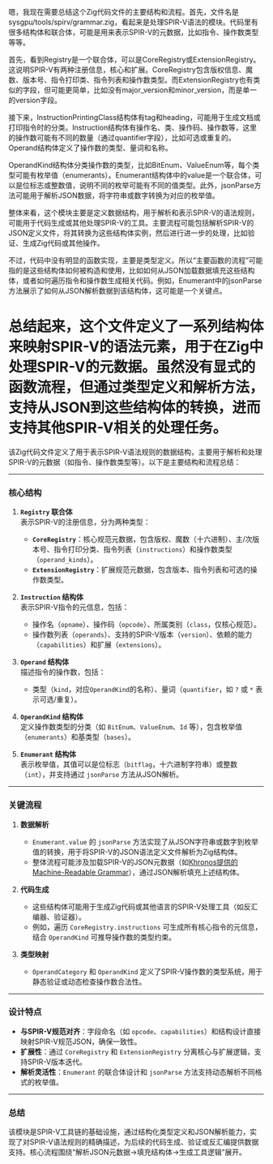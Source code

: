 嗯，我现在需要总结这个Zig代码文件的主要结构和流程。首先，文件名是sysgpu/tools/spirv/grammar.zig，看起来是处理SPIR-V语法的模块。代码里有很多结构体和联合体，可能是用来表示SPIR-V的元数据，比如指令、操作数类型等等。

首先，看到Registry是一个联合体，可以是CoreRegistry或ExtensionRegistry。这说明SPIR-V有两种注册信息，核心和扩展。CoreRegistry包含版权信息、魔数、版本号、指令打印类、指令列表和操作数类型。而ExtensionRegistry也有类似的字段，但可能更简单，比如没有major_version和minor_version，而是单一的version字段。

接下来，InstructionPrintingClass结构体有tag和heading，可能用于生成文档或打印指令时的分类。Instruction结构体有操作名、类、操作码、操作数等，这里的操作数可能有不同的数量（通过quantifier字段），比如可选或重复的。Operand结构体定义了操作数的类型、量词和名称。

OperandKind结构体分类操作数的类型，比如BitEnum、ValueEnum等，每个类型可能有枚举值（enumerants）。Enumerant结构体中的value是一个联合体，可以是位标志或整数值，说明不同的枚举可能有不同的值类型。此外，jsonParse方法可能用于解析JSON数据，将字符串或数字转换为对应的枚举值。

整体来看，这个模块主要是定义数据结构，用于解析和表示SPIR-V的语法规则，可能用于代码生成或其他处理SPIR-V的工具。主要流程可能包括解析SPIR-V的JSON定义文件，将其转换为这些结构体实例，然后进行进一步的处理，比如验证、生成Zig代码或其他操作。

不过，代码中没有明显的函数实现，主要是类型定义。所以“主要函数的流程”可能指的是这些结构体如何被构造和使用，比如如何从JSON加载数据填充这些结构体，或者如何遍历指令和操作数生成相关代码。例如，Enumerant中的jsonParse方法展示了如何从JSON解析数据到该结构体，这可能是一个关键点。

总结起来，这个文件定义了一系列结构体来映射SPIR-V的语法元素，用于在Zig中处理SPIR-V的元数据。虽然没有显式的函数流程，但通过类型定义和解析方法，支持从JSON到这些结构体的转换，进而支持其他SPIR-V相关的处理任务。
================================================
该Zig代码文件定义了用于表示SPIR-V语法规则的数据结构，主要用于解析和处理SPIR-V的元数据（如指令、操作数类型等）。以下是主要结构和流程总结：

---

### **核心结构**
1. **`Registry` 联合体**  
   表示SPIR-V的注册信息，分为两种类型：
   - **`CoreRegistry`**：核心规范元数据，包含版权、魔数（十六进制）、主/次版本号、指令打印分类、指令列表（`instructions`）和操作数类型（`operand_kinds`）。
   - **`ExtensionRegistry`**：扩展规范元数据，包含版本、指令列表和可选的操作数类型。

2. **`Instruction` 结构体**  
   表示SPIR-V指令的元信息，包括：
   - 操作名（`opname`）、操作码（`opcode`）、所属类别（`class`，仅核心规范）。
   - 操作数列表（`operands`）、支持的SPIR-V版本（`version`）、依赖的能力（`capabilities`）和扩展（`extensions`）。

3. **`Operand` 结构体**  
   描述指令的操作数，包括：
   - 类型（`kind`，对应`OperandKind`的名称）、量词（`quantifier`，如 `?` 或 `*` 表示可选/重复）。

4. **`OperandKind` 结构体**  
   定义操作数类型的分类（如 `BitEnum`、`ValueEnum`、`Id` 等），包含枚举值（`enumerants`）和基类型（`bases`）。

5. **`Enumerant` 结构体**  
   表示枚举值，其值可以是位标志（`bitflag`，十六进制字符串）或整数（`int`），并支持通过 `jsonParse` 方法从JSON解析。

---

### **关键流程**
1. **数据解析**  
   - `Enumerant.value` 的 `jsonParse` 方法实现了从JSON字符串或数字到枚举值的转换，用于将SPIR-V的JSON语法定义文件解析为Zig结构体。
   - 整体流程可能涉及加载SPIR-V的JSON元数据（如[Khronos提供的Machine-Readable Grammar](https://www.khronos.org/registry/spir-v/specs/unified1/MachineReadableGrammar.html)），通过JSON解析填充上述结构体。

2. **代码生成**  
   - 这些结构体可能用于生成Zig代码或其他语言的SPIR-V处理工具（如反汇编器、验证器）。
   - 例如，遍历 `CoreRegistry.instructions` 可生成所有核心指令的元信息，结合 `OperandKind` 可推导操作数的类型约束。

3. **类型映射**  
   - `OperandCategory` 和 `OperandKind` 定义了SPIR-V操作数的类型系统，用于静态验证或动态检查操作数合法性。

---

### **设计特点**
- **与SPIR-V规范对齐**：字段命名（如 `opcode`、`capabilities`）和结构设计直接映射SPIR-V规范JSON，确保一致性。
- **扩展性**：通过 `CoreRegistry` 和 `ExtensionRegistry` 分离核心与扩展逻辑，支持SPIR-V版本迭代。
- **解析灵活性**：`Enumerant` 的联合体设计和 `jsonParse` 方法支持动态解析不同格式的枚举值。

---

### **总结**
该模块是SPIR-V工具链的基础设施，通过结构化类型定义和JSON解析能力，实现了对SPIR-V语法规则的精确描述，为后续的代码生成、验证或反汇编提供数据支持。核心流程围绕“解析JSON元数据→填充结构体→生成工具逻辑”展开。